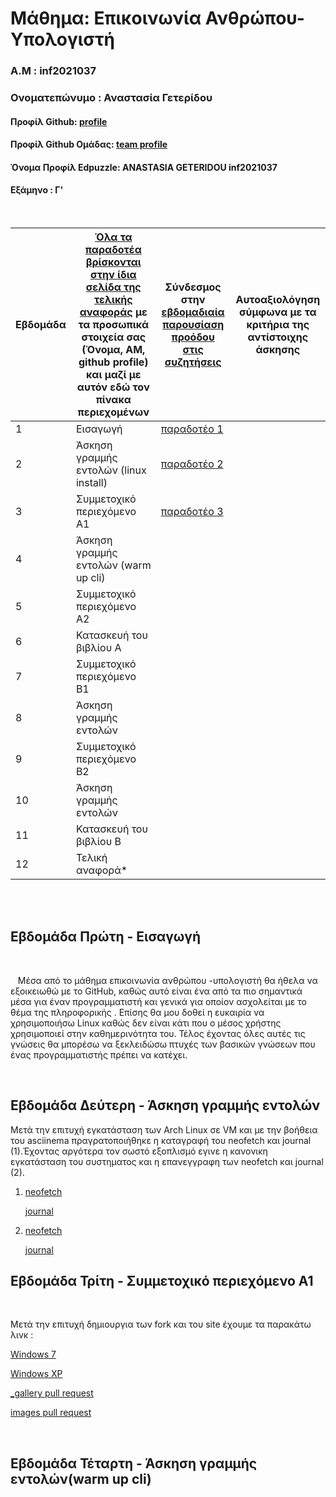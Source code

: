 # Μάθημα: Επικοινωνία Ανθρώπου-Υπολογιστή

### Α.Μ : inf2021037

### Ονοματεπώνυμο : Αναστασία Γετερίδου

#### Προφίλ Github: [profile](https://github.com/inf2021037)

#### Προφίλ Github Ομάδας: [team profile](https://github.com/ContattoContare)

#### Όνομα Προφίλ Edpuzzle: ANASTASIA GETERIDOU inf2021037

#### Εξάμηνο : Γ'

<br />

| Εβδομάδα | [Όλα τα παραδοτέα βρίσκονται στην ίδια σελίδα της τελικής αναφοράς](https://courses-ionio.github.io/help/deliverables/) με τα προσωπικά στοιχεία σας (Όνομα, ΑΜ, github profile) και μαζί με αυτόν εδώ τον πίνακα περιεχομένων | Σύνδεσμος στην [εβδομαδιαία παρουσίαση προόδου στις συζητήσεις](https://github.com/courses-ionio/help/discussions/categories/show-and-tell) | Αυτοαξιολόγηση σύμφωνα με τα κριτήρια της αντίστοιχης άσκησης |
| --- | --- | --- | --- |
| 1 | Εισαγωγή| [παραδοτέο 1](https://github.com/courses-ionio/help/discussions/905) | |
| 2 | Άσκηση γραμμής εντολών (linux install) |[παραδοτέο 2](https://github.com/courses-ionio/help/discussions/1063)| |
| 3 | Συμμετοχικό περιεχόμενο A1 |[παραδοτέο 3](https://github.com/courses-ionio/help/discussions/1201) | |
| 4 | Άσκηση γραμμής εντολών (warm up cli) | | |
| 5 | Συμμετοχικό περιεχόμενο A2 | | |
| 6 | Κατασκευή του βιβλίου Α | | |
| 7 | Συμμετοχικό περιεχόμενο B1 | | |
| 8 | Άσκηση γραμμής εντολών | | |
| 9 | Συμμετοχικό περιεχόμενο B2 | | |
| 10 | Άσκηση γραμμής εντολών | | |
| 11 | Κατασκευή του βιβλίου Β | | |
| 12 | Τελική αναφορά* | | |


<br /><br />


## Εβδομάδα Πρώτη - Εισαγωγή

<br /> 

&nbsp;&nbsp;&nbsp;Μέσα από το μάθημα επικοινωνία ανθρώπου -υπολογιστή θα ήθελα να εξοικειωθώ με το GitHub, καθώς αυτό είναι ένα από τα πιο σημαντικά μέσα για έναν προγραμματιστή και γενικά για οποίον ασχολείται με το θέμα της πληροφορικής . Επίσης θα μου δοθεί η ευκαιρία να χρησιμοποιήσω Linux καθώς δεν είναι κάτι που ο μέσος χρήστης χρησιμοποιεί στην καθημερινότητα του. Τέλος έχοντας όλες αυτές τις γνώσεις θα μπορέσω να ξεκλειδώσω πτυχές των βασικών γνώσεων που ένας προγραμματιστής πρέπει να κατέχει. 

<br />

## Εβδομάδα Δεύτερη - Άσκηση γραμμής εντολών

Μετά την επιτυχή εγκατάσταση των Arch Linux σε VM και με την βοήθεια του asciinema πραγρατοποιήθηκε η καταγραφή του neofetch και journal (1).Έχοντας αργότερα τον σωστό εξοπλισμό εγινε η κανονικη εγκατάσταση του συστηματος και η επανεγγραφη των neofetch και journal (2).


1.
    [neofetch](https://asciinema.org/a/RaulHvhOxdsakhQ6xi925TDJ3)

    [journal](https://asciinema.org/a/Yq4Kkqweodkuw5guWULB7KakQ)

2.
    [neofetch](https://asciinema.org/a/Y1QzfsNlYFStZy78DWbYJfAX9)

    [journal](https://asciinema.org/a/WvxPYRTzLkcsU6LTy97R1KCwg)

## Εβδομάδα Τρίτη - Συμμετοχικό περιεχόμενο A1

<br />

Μετά την επιτυχή δημιουργια των fork και του site έχουμε τα παρακάτω λινκ :

[Windows 7](https://enchanting-medovik-75f38a.netlify.app/gallery/windows-7/)

[Windows XP](https://enchanting-medovik-75f38a.netlify.app/gallery/windows-xp/)

[_gallery pull request](https://github.com/ContattoContare/_gallery/pull/5)

[images pull request](https://github.com/ContattoContare/images/pull/5)

<br />

## Εβδομάδα Τέταρτη - Άσκηση γραμμής εντολών(warm up cli)






